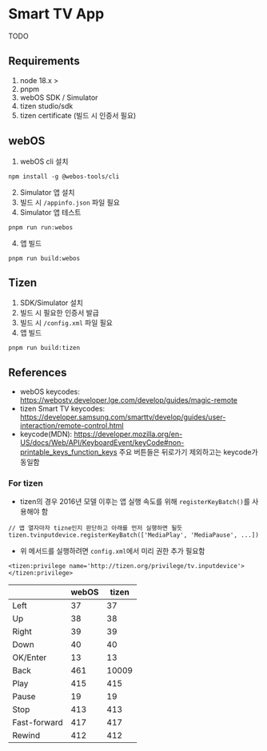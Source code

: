 # Smart TV App
TODO

## Requirements
1. node 18.x >
2. pnpm
3. webOS SDK / Simulator
5. tizen studio/sdk
6. tizen certificate (빌드 시 인증서 필요)


## webOS
1. webOS cli 설치
```
npm install -g @webos-tools/cli
```
2. Simulator 앱 설치
3. 빌드 시 `/appinfo.json` 파일 필요
3. Simulator 앱 테스트
```
pnpm run run:webos
```
4. 앱 빌드
```
pnpm run build:webos
```

## Tizen
1. SDK/Simulator 설치
2. 빌드 시 필요한 인증서 발급
3. 빌드 시 `/config.xml` 파일 필요
4. 앱 빌드
```
pnpm run build:tizen
```

## References
- webOS keycodes: https://webostv.developer.lge.com/develop/guides/magic-remote
- tizen Smart TV keycodes: https://developer.samsung.com/smarttv/develop/guides/user-interaction/remote-control.html
- keycode(MDN): https://developer.mozilla.org/en-US/docs/Web/API/KeyboardEvent/keyCode#non-printable_keys_function_keys
주요 버튼들은 뒤로가기 제외하고는 keycode가 동일함

### For tizen
- tizen의 경우 2016년 모델 이후는 앱 실행 속도를 위해 `registerKeyBatch()`를 사용해야 함
```
// 앱 열자마자 tizne인지 판단하고 아래를 먼저 실행하면 될듯
tizen.tvinputdevice.registerKeyBatch(['MediaPlay', 'MediaPause', ...])
```
- 위 메서드를 실행하려면 `config.xml`에서 미리 권한 추가 필요함
```
<tizen:privilege name='http://tizen.org/privilege/tv.inputdevice'>
</tizen:privilege>
```

|       | webOS | tizen |
| ------------ | ----- | ----- |
| Left                     | 37         | 37         |
| Up                       | 38         | 38         |
| Right                    | 39         | 39         |
| Down                     | 40         | 40         |
| OK/Enter                 | 13         | 13         |
| Back                     | 461        | 10009      |
| Play                     | 415        | 415        |
| Pause                    | 19         | 19         |
| Stop                     | 413        | 413        |
| Fast-forward             | 417        | 417        |
| Rewind                   | 412        | 412        |
